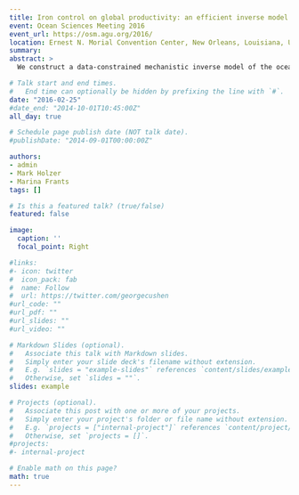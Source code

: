 ```yaml
---
title: Iron control on global productivity: an efficient inverse model of the ocean's coupled phosphate, silicon, and iron cycles
event: Ocean Sciences Meeting 2016
event_url: https://osm.agu.org/2016/
location: Ernest N. Morial Convention Center, New Orleans, Louisiana, USA
summary:
abstract: >
  We construct a data-constrained mechanistic inverse model of the ocean's coupled phosphorus and iron cycles. The nutrient cycling is embedded in a data-assimilated steady global circulation. Biological nutrient uptake is parameterized in terms of nutrient, light, and temperature limitations on growth for two classes of phytoplankton that are not transported explicitly. A matrix formulation of the discretized nutrient tracer equations allows for efficient numerical solutions, which facilitates the objective optimization of the key biogeochemical parameters. The optimization minimizes the misfit between the modelled and observed nutrient fields of the current climate. We systematically assess the nonlinear response of the biological pump to changes in the aeolian iron supply for a variety of scenarios. Specifically, Green-function techniques are employed to quantify in detail the pathways and timescales with which those perturbations are propagated throughout the world oceans, determining the global teleconnections that mediate the response of the global ocean ecosystem. We confirm previous findings from idealized studies that increased iron fertilization decreases biological production in the subtropical gyres and we quantify the counterintuitive and asymmetric response of global productivity to increases and decreases in the aeolian iron supply.

# Talk start and end times.
#   End time can optionally be hidden by prefixing the line with `#`.
date: "2016-02-25"
#date_end: "2014-10-01T10:45:00Z"
all_day: true

# Schedule page publish date (NOT talk date).
#publishDate: "2014-09-01T00:00:00Z"

authors:
- admin
- Mark Holzer
- Marina Frants
tags: []

# Is this a featured talk? (true/false)
featured: false

image:
  caption: ''
  focal_point: Right

#links:
#- icon: twitter
#  icon_pack: fab
#  name: Follow
#  url: https://twitter.com/georgecushen
#url_code: ""
#url_pdf: ""
#url_slides: ""
#url_video: ""

# Markdown Slides (optional).
#   Associate this talk with Markdown slides.
#   Simply enter your slide deck's filename without extension.
#   E.g. `slides = "example-slides"` references `content/slides/example-slides.md`.
#   Otherwise, set `slides = ""`.
slides: example

# Projects (optional).
#   Associate this post with one or more of your projects.
#   Simply enter your project's folder or file name without extension.
#   E.g. `projects = ["internal-project"]` references `content/project/deep-learning/index.md`.
#   Otherwise, set `projects = []`.
#projects:
#- internal-project

# Enable math on this page?
math: true
---
```


